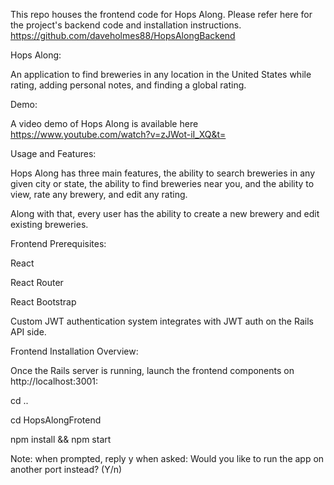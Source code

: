 This repo houses the frontend code for Hops Along. Please refer here for the project's backend code and installation instructions. https://github.com/daveholmes88/HopsAlongBackend

Hops Along:

An application to find breweries in any location in the United States while rating, adding personal notes, and finding a global rating. 

Demo:

A video demo of Hops Along is available here https://www.youtube.com/watch?v=zJWot-iI_XQ&t=


Usage and Features:

Hops Along has three main features, the ability to search breweries in any given city or state, the ability to find breweries near you, and the ability to view, rate any brewery, and edit any rating.

Along with that, every user has the ability to create a new brewery and edit existing breweries.

Frontend Prerequisites:

React

React Router

React Bootstrap

Custom JWT authentication system integrates with JWT auth on the Rails API side.


Frontend Installation Overview:

Once the Rails server is running, launch the frontend components on http://localhost:3001:

cd ..

cd HopsAlongFrotend

npm install && npm start

Note: when prompted, reply y when asked: Would you like to run the app on another port instead? (Y/n)  


